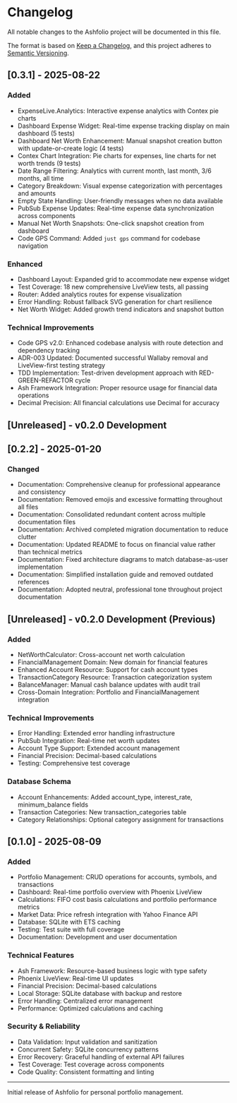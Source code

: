 # Changelog

All notable changes to the Ashfolio project will be documented in this file.

The format is based on [Keep a Changelog](https://keepachangelog.com/en/1.0.0/),
and this project adheres to [Semantic Versioning](https://semver.org/spec/v2.0.0.html).

## [0.3.1] - 2025-08-22

### Added

- ExpenseLive.Analytics: Interactive expense analytics with Contex pie charts
- Dashboard Expense Widget: Real-time expense tracking display on main dashboard (5 tests)
- Dashboard Net Worth Enhancement: Manual snapshot creation button with update-or-create logic (4 tests)
- Contex Chart Integration: Pie charts for expenses, line charts for net worth trends (9 tests)
- Date Range Filtering: Analytics with current month, last month, 3/6 months, all time
- Category Breakdown: Visual expense categorization with percentages and amounts
- Empty State Handling: User-friendly messages when no data available
- PubSub Expense Updates: Real-time expense data synchronization across components
- Manual Net Worth Snapshots: One-click snapshot creation from dashboard
- Code GPS Command: Added `just gps` command for codebase navigation

### Enhanced

- Dashboard Layout: Expanded grid to accommodate new expense widget
- Test Coverage: 18 new comprehensive LiveView tests, all passing
- Router: Added analytics routes for expense visualization
- Error Handling: Robust fallback SVG generation for chart resilience
- Net Worth Widget: Added growth trend indicators and snapshot button

### Technical Improvements

- Code GPS v2.0: Enhanced codebase analysis with route detection and dependency tracking
- ADR-003 Updated: Documented successful Wallaby removal and LiveView-first testing strategy
- TDD Implementation: Test-driven development approach with RED-GREEN-REFACTOR cycle
- Ash Framework Integration: Proper resource usage for financial data operations
- Decimal Precision: All financial calculations use Decimal for accuracy

## [Unreleased] - v0.2.0 Development

## [0.2.2] - 2025-01-20

### Changed

- Documentation: Comprehensive cleanup for professional appearance and consistency
- Documentation: Removed emojis and excessive formatting throughout all files
- Documentation: Consolidated redundant content across multiple documentation files
- Documentation: Archived completed migration documentation to reduce clutter
- Documentation: Updated README to focus on financial value rather than technical metrics
- Documentation: Fixed architecture diagrams to match database-as-user implementation
- Documentation: Simplified installation guide and removed outdated references
- Documentation: Adopted neutral, professional tone throughout project documentation

## [Unreleased] - v0.2.0 Development (Previous)

### Added

- NetWorthCalculator: Cross-account net worth calculation
- FinancialManagement Domain: New domain for financial features
- Enhanced Account Resource: Support for cash account types
- TransactionCategory Resource: Transaction categorization system
- BalanceManager: Manual cash balance updates with audit trail
- Cross-Domain Integration: Portfolio and FinancialManagement integration

### Technical Improvements

- Error Handling: Extended error handling infrastructure
- PubSub Integration: Real-time net worth updates
- Account Type Support: Extended account management
- Financial Precision: Decimal-based calculations
- Testing: Comprehensive test coverage

### Database Schema

- Account Enhancements: Added account_type, interest_rate, minimum_balance fields
- Transaction Categories: New transaction_categories table
- Category Relationships: Optional category assignment for transactions

## [0.1.0] - 2025-08-09

### Added

- Portfolio Management: CRUD operations for accounts, symbols, and transactions
- Dashboard: Real-time portfolio overview with Phoenix LiveView
- Calculations: FIFO cost basis calculations and portfolio performance metrics
- Market Data: Price refresh integration with Yahoo Finance API
- Database: SQLite with ETS caching
- Testing: Test suite with full coverage
- Documentation: Development and user documentation

### Technical Features

- Ash Framework: Resource-based business logic with type safety
- Phoenix LiveView: Real-time UI updates
- Financial Precision: Decimal-based calculations
- Local Storage: SQLite database with backup and restore
- Error Handling: Centralized error management
- Performance: Optimized calculations and caching

### Security & Reliability

- Data Validation: Input validation and sanitization
- Concurrent Safety: SQLite concurrency patterns
- Error Recovery: Graceful handling of external API failures
- Test Coverage: Test coverage across components
- Code Quality: Consistent formatting and linting

---

Initial release of Ashfolio for personal portfolio management.
